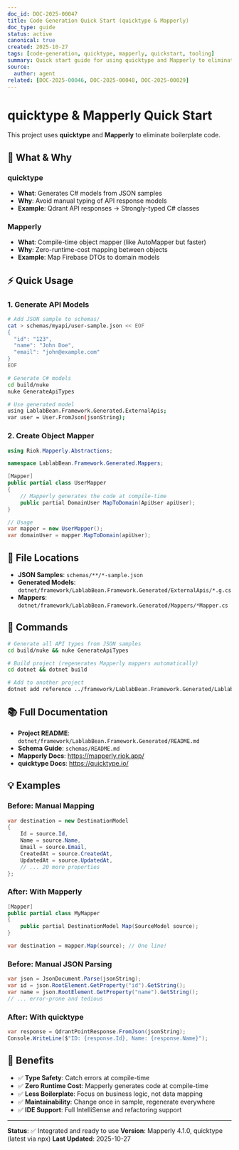 ```yaml
---
doc_id: DOC-2025-00047
title: Code Generation Quick Start (quicktype & Mapperly)
doc_type: guide
status: active
canonical: true
created: 2025-10-27
tags: [code-generation, quicktype, mapperly, quickstart, tooling]
summary: Quick start guide for using quicktype and Mapperly to eliminate boilerplate in object mapping and JSON deserialization.
source:
  author: agent
related: [DOC-2025-00046, DOC-2025-00048, DOC-2025-00029]
---
```


# quicktype & Mapperly Quick Start

This project uses **quicktype** and **Mapperly** to eliminate boilerplate code.

## 🎯 What & Why

### quicktype

- **What**: Generates C# models from JSON samples
- **Why**: Avoid manual typing of API response models
- **Example**: Qdrant API responses → Strongly-typed C# classes

### Mapperly

- **What**: Compile-time object mapper (like AutoMapper but faster)
- **Why**: Zero-runtime-cost mapping between objects
- **Example**: Map Firebase DTOs to domain models

## ⚡ Quick Usage

### 1. Generate API Models

```bash
# Add JSON sample to schemas/
cat > schemas/myapi/user-sample.json << EOF
{
  "id": "123",
  "name": "John Doe",
  "email": "john@example.com"
}
EOF

# Generate C# models
cd build/nuke
nuke GenerateApiTypes

# Use generated model
using LablabBean.Framework.Generated.ExternalApis;
var user = User.FromJson(jsonString);
```

### 2. Create Object Mapper

```csharp
using Riok.Mapperly.Abstractions;

namespace LablabBean.Framework.Generated.Mappers;

[Mapper]
public partial class UserMapper
{
    // Mapperly generates the code at compile-time
    public partial DomainUser MapToDomain(ApiUser apiUser);
}

// Usage
var mapper = new UserMapper();
var domainUser = mapper.MapToDomain(apiUser);
```

## 📁 File Locations

- **JSON Samples**: `schemas/**/*-sample.json`
- **Generated Models**: `dotnet/framework/LablabBean.Framework.Generated/ExternalApis/*.g.cs`
- **Mappers**: `dotnet/framework/LablabBean.Framework.Generated/Mappers/*Mapper.cs`

## 🔧 Commands

```bash
# Generate all API types from JSON samples
cd build/nuke && nuke GenerateApiTypes

# Build project (regenerates Mapperly mappers automatically)
cd dotnet && dotnet build

# Add to another project
dotnet add reference ../framework/LablabBean.Framework.Generated/LablabBean.Framework.Generated.csproj
```

## 📚 Full Documentation

- **Project README**: `dotnet/framework/LablabBean.Framework.Generated/README.md`
- **Schema Guide**: `schemas/README.md`
- **Mapperly Docs**: <https://mapperly.riok.app/>
- **quicktype Docs**: <https://quicktype.io/>

## 💡 Examples

### Before: Manual Mapping

```csharp
var destination = new DestinationModel
{
    Id = source.Id,
    Name = source.Name,
    Email = source.Email,
    CreatedAt = source.CreatedAt,
    UpdatedAt = source.UpdatedAt,
    // ... 20 more properties
};
```

### After: With Mapperly

```csharp
[Mapper]
public partial class MyMapper
{
    public partial DestinationModel Map(SourceModel source);
}

var destination = mapper.Map(source); // One line!
```

### Before: Manual JSON Parsing

```csharp
var json = JsonDocument.Parse(jsonString);
var id = json.RootElement.GetProperty("id").GetString();
var name = json.RootElement.GetProperty("name").GetString();
// ... error-prone and tedious
```

### After: With quicktype

```csharp
var response = QdrantPointResponse.FromJson(jsonString);
Console.WriteLine($"ID: {response.Id}, Name: {response.Name}");
```

## 🎯 Benefits

- ✅ **Type Safety**: Catch errors at compile-time
- ✅ **Zero Runtime Cost**: Mapperly generates code at compile-time
- ✅ **Less Boilerplate**: Focus on business logic, not data mapping
- ✅ **Maintainability**: Change once in sample, regenerate everywhere
- ✅ **IDE Support**: Full IntelliSense and refactoring support

---

**Status**: ✅ Integrated and ready to use
**Version**: Mapperly 4.1.0, quicktype (latest via npx)
**Last Updated**: 2025-10-27
